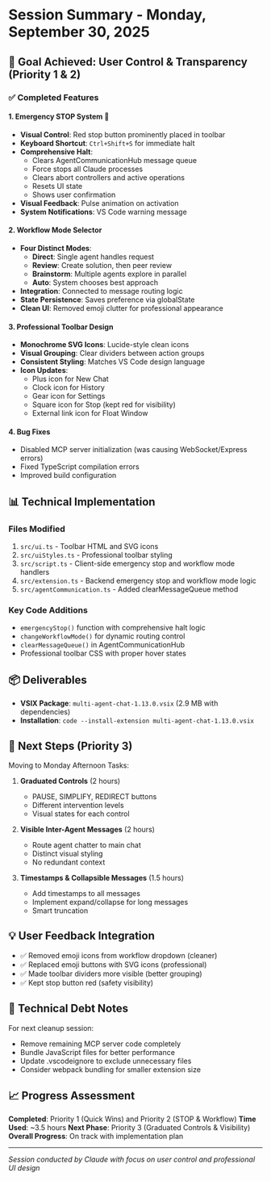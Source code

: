 # Session Summary - Monday, September 30, 2025

## 🎯 Goal Achieved: User Control & Transparency (Priority 1 & 2)

### ✅ Completed Features

#### 1. Emergency STOP System 🛑
- **Visual Control**: Red stop button prominently placed in toolbar
- **Keyboard Shortcut**: `Ctrl+Shift+S` for immediate halt
- **Comprehensive Halt**:
  - Clears AgentCommunicationHub message queue
  - Force stops all Claude processes
  - Clears abort controllers and active operations
  - Resets UI state
  - Shows user confirmation
- **Visual Feedback**: Pulse animation on activation
- **System Notifications**: VS Code warning message

#### 2. Workflow Mode Selector
- **Four Distinct Modes**:
  - **Direct**: Single agent handles request
  - **Review**: Create solution, then peer review
  - **Brainstorm**: Multiple agents explore in parallel
  - **Auto**: System chooses best approach
- **Integration**: Connected to message routing logic
- **State Persistence**: Saves preference via globalState
- **Clean UI**: Removed emoji clutter for professional appearance

#### 3. Professional Toolbar Design
- **Monochrome SVG Icons**: Lucide-style clean icons
- **Visual Grouping**: Clear dividers between action groups
- **Consistent Styling**: Matches VS Code design language
- **Icon Updates**:
  - Plus icon for New Chat
  - Clock icon for History
  - Gear icon for Settings
  - Square icon for Stop (kept red for visibility)
  - External link icon for Float Window

#### 4. Bug Fixes
- Disabled MCP server initialization (was causing WebSocket/Express errors)
- Fixed TypeScript compilation errors
- Improved build configuration

## 📊 Technical Implementation

### Files Modified
1. `src/ui.ts` - Toolbar HTML and SVG icons
2. `src/uiStyles.ts` - Professional toolbar styling
3. `src/script.ts` - Client-side emergency stop and workflow mode handlers
4. `src/extension.ts` - Backend emergency stop and workflow mode logic
5. `src/agentCommunication.ts` - Added clearMessageQueue method

### Key Code Additions
- `emergencyStop()` function with comprehensive halt logic
- `changeWorkflowMode()` for dynamic routing control
- `clearMessageQueue()` in AgentCommunicationHub
- Professional toolbar CSS with proper hover states

## 📦 Deliverables

- **VSIX Package**: `multi-agent-chat-1.13.0.vsix` (2.9 MB with dependencies)
- **Installation**: `code --install-extension multi-agent-chat-1.13.0.vsix`

## 🚀 Next Steps (Priority 3)

Moving to Monday Afternoon Tasks:

1. **Graduated Controls** (2 hours)
   - PAUSE, SIMPLIFY, REDIRECT buttons
   - Different intervention levels
   - Visual states for each control

2. **Visible Inter-Agent Messages** (2 hours)
   - Route agent chatter to main chat
   - Distinct visual styling
   - No redundant context

3. **Timestamps & Collapsible Messages** (1.5 hours)
   - Add timestamps to all messages
   - Implement expand/collapse for long messages
   - Smart truncation

## 💡 User Feedback Integration

- ✅ Removed emoji icons from workflow dropdown (cleaner)
- ✅ Replaced emoji buttons with SVG icons (professional)
- ✅ Made toolbar dividers more visible (better grouping)
- ✅ Kept stop button red (safety visibility)

## 🔧 Technical Debt Notes

For next cleanup session:
- Remove remaining MCP server code completely
- Bundle JavaScript files for better performance
- Update .vscodeignore to exclude unnecessary files
- Consider webpack bundling for smaller extension size

## 📈 Progress Assessment

**Completed**: Priority 1 (Quick Wins) and Priority 2 (STOP & Workflow)
**Time Used**: ~3.5 hours
**Next Phase**: Priority 3 (Graduated Controls & Visibility)
**Overall Progress**: On track with implementation plan

---

*Session conducted by Claude with focus on user control and professional UI design*